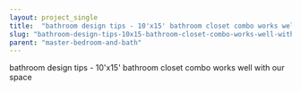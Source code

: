 ```yaml
---
layout: project_single
title:  "bathroom design tips - 10'x15' bathroom closet combo works well with our space"
slug: "bathroom-design-tips-10x15-bathroom-closet-combo-works-well-with-our-space"
parent: "master-bedroom-and-bath"
---
```

bathroom design tips - 10'x15' bathroom closet combo works well with our space